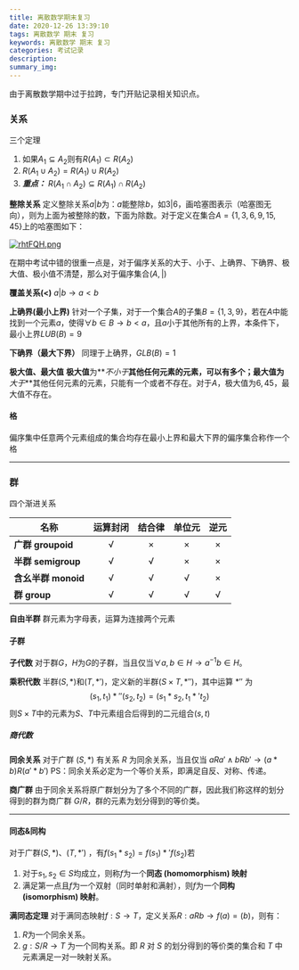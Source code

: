 ```yaml
---
title: 离散数学期末复习
date: 2020-12-26 13:39:10
tags: 离散数学 期末 复习
keywords: 离散数学 期末 复习
categories: 考试记录
description:
summary_img:
---
```


由于离散数学期中过于拉跨，专门开贴记录相关知识点。

<!-- more -->

### 关系

三个定理

1. 如果$A_1\subseteq A_2$则有$R(A_1)\subset R(A_2)$
2. $R(A_1\cup A_2)=R(A_1)\cup R(A_2)$
3. **_重点：_** $R(A_1\cap A_2)\subseteq R(A_1)\cap R(A_2)$

**整除关系** 定义整除关系$a|b$为：$a$能整除$b$，如$3|6$，画哈塞图表示（哈塞图无向），则为上面为被整除的数，下面为除数。对于定义在集合$A=\{1,3,6,9,15,45\}$上的哈塞图如下：

[![rhtFQH.png](https://s3.ax1x.com/2020/12/26/rhtFQH.png)](https://imgchr.com/i/rhtFQH)

在期中考试中错的很重一点是，对于偏序关系的大于、小于、上确界、下确界、极大值、极小值不清楚，那么对于偏序集合$(A,|)$

**覆盖关系(<)** $a|b \rightarrow a<b$

**上确界(最小上界)** 针对一个子集，对于一个集合$A$的子集$B=\{1,3,9\}$，若在$A$中能找到一个元素$a$，使得$\forall b\in B\rightarrow b<a$，且$a$小于其他所有的上界，本条件下，最小上界$LUB(B)=9$

**下确界（最大下界）** 同理于上确界，$GLB(B)=1$

**极大值、最大值** **极大值**为**_不小于_**其他任何元素的元素，可以有多个；**最大值**为**_大于_**其他任何元素的元素，只能有一个或者不存在。对于$A$，极大值为$6,45$，最大值不存在。

#### 格

偏序集中任意两个元素组成的集合均存在最小上界和最大下界的偏序集合称作一个格

---

### 群

四个渐进关系

| 名称                | 运算封闭 | 结合律 | 单位元 | 逆元 |
| ------------------- | :------: | :----: | :----: | :--: |
| **广群 groupoid**   |    √     |   ×    |   ×    |  ×   |
| **半群 semigroup**  |    √     |   √    |   ×    |  ×   |
| **含幺半群 monoid** |    √     |   √    |   √    |  ×   |
| **群 group**        |    √     |   √    |   √    |  √   |

**自由半群** 群元素为字母表，运算为连接两个元素

#### 子群

**子代数** 对于群$G$，$H$为$G$的子群，当且仅当$\forall a,b\in H\rightarrow a^{-1}b\in H$。

**乘积代数** 半群$(S,*)$和$(T,*')$，定义新的半群$(S\times T,*'')$，其中运算 $*''$ 为
$$(s_1, t_1)*''(s_2, t_2)=(s_1*s_2, t_1*'t_2)$$
则$S\times T$中的元素为$S$、$T$中元素组合后得到的二元组合$(s,t)$

##### 商代数

**同余关系** 对于广群 $(S, *)$ 有关系 $R$ 为同余关系，当且仅当 $aRa'\wedge bRb'\rightarrow (a*b)R(a'*b')$ PS：同余关系必定为一个等价关系，即满足自反、对称、传递。

**商广群** 由于同余关系将原广群划分为了多个不同的广群，因此我们称这样的划分得到的群为商广群 $G/R$，群的元素为划分得到的等价类。

---

#### 同态&同构

对于广群$(S,*)$、$(T,*')$ ，有$f(s_1*s_2)=f(s_1)*'f(s_2)$若

1. 对于$s_1,s_2\in S$均成立，则称$f$为一个**同态 (homomorphism) 映射**
2. 满足第一点且$f$为一个双射（同时单射和满射），则$f$为一个**同构 (isomorphism) 映射**。

**满同态定理** 对于满同态映射$f: S\rightarrow T$，定义关系$R: aRb \rightarrow f(a)=(b)$，则有：

1. $R$为一个同余关系。
2. $g:S/R\rightarrow T$ 为一个同构关系。即 $R$ 对 $S$ 的划分得到的等价类的集合和 $T$ 中元素满足一对一映射关系。
